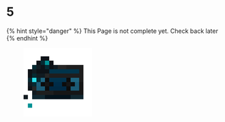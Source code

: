 # 5

{% hint style="danger" %}
This Page is not complete yet. Check back later
{% endhint %}

<figure><img src="https://github.com/ItsMePok/PFE/blob/wikiAssets/cassette/cassette_mc_disc_5.png?raw=true" alt=""><figcaption></figcaption></figure>
